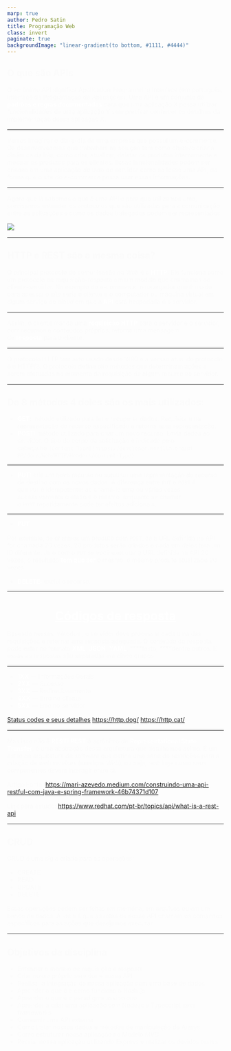 ```yaml
---
marp: true
author: Pedro Satin
title: Programação Web
class: invert
paginate: true
backgroundImage: "linear-gradient(to bottom, #1111, #4444)"
---
```


## O que são APIs

O acrônimo API significa Application Programming Interface (em português, Interface de Programação de Aplicações). Uma API é um conjunto de **padrões e regras documentadas** para que uma aplicação X possa utilizar funcionalidades de uma aplicação Y sem precisar conhecer os detalhes da implementação dessa aplicação X.

---

Vamos imaginar o dia-a-dia de uma empresa que possui um e-commerce. Os desenvolvedores que trabalham na solução tem como objetivo criar a dinâmica da loja, como criar, atualizar, deletar os produtos internamente e mostrar os produtos para os clientes. Essas funcionalidades podem ser criadas em uma aplicação do lado do servidor como se fosse uma API, de forma que o site do e-commerce possa usar essas informações.

---

Agora que já sabemos o que é uma API e para que utilizamos uma, precisamos entender os protocolos que são utilizadas para a comunicação entre as aplicações e como os dados trafegados podem ser representados.

![](req_res.png)

---

## HTTP e REST são a mesma coisa?

O principal protocolo de comunicação na *Web* é o **HTTP**. Ele funciona como um protocolo de requisição-resposta em um modelo que chamamos de cliente-servidor. No exemplo do e-commerce, o navegador que é usado para acessar o *site* seria o cliente e o computador ou máquina virtual em algum serviço de *cloud* em que a **API** está hospedada é o servidor.

---

Assim, o cliente manda uma **requisição** **HTTP** para o servidor e o servidor, com recursos e conteúdos próprios, retorna uma mensagem de **resposta** para o cliente.

---

O protocolo HTTP tem sido usado desde 1990 e a versão atual do protocolo é o HTTP/3. O protocolo define oito métodos que determinam ações a serem efetuadas no momento da requisição de algum recurso ao servidor.

---

## De 8 métodos 4 deles são os mais utilizados:

- **GET**: método utilizado para ler e recuperar dados. Requisita uma representação do recurso especificado e retorna essa representação.
- **POST:** método utilizado para criar um novo recurso. Envia dados ao servidor. O tipo do corpo da solicitação é indicado pelo cabeçalho `[Content-Type](https://developer.mozilla.org/pt-BR/docs/Web/HTTP/Headers/Content-Type)`.

---

- **PUT:** cria um novo recurso ou substitui uma representação do recurso de destino com os novos dados. A diferença entre `PUT` e `POST` é que `PUT` é idempotente: ao chamá-lo uma ou várias vezes sucessivamente o efeito é o mesmo, enquanto se chamar o `POST` repetidamente pode ter efeitos adicionais.

---

- **PUT**

Por exemplo, se criarmos um produto com `POST`, se a URL definida na API for chamada 20 vezes, 20 produtos serão criados e cada um deles terá um ID diferente. Já o com o `PUT` se você executar a URL definida na API 20 vezes, o resultado **tem que ser** o mesmo: o mesmo produto atualizado 20 vezes.

- **DELETE:** exclui o recurso.

---

# Códigos de resposta

Baseado nesses métodos , o servidor deve processar cada uma das requisições e retornar uma resposta adequada. O conteúdo da resposta pode estar no formato **XML**, **JSON**, **YAML**, \***\*texto, \*\***dentre outros. E essas as respostas são separadas em cinco grupos

---

- **1XX** — Informações Gerais
- **2XX** — Sucesso
- **3XX** — Redirecionamento
- **4XX** — Erro no cliente
- **5XX** — Erro no servidor

[Status codes e seus detalhes](https://developer.mozilla.org/en-US/docs/Web/HTTP/Status)
https://http.dog/
https://http.cat/

---

Mas isso não é **REST! REST** é acrônimo de **Representational State Transfer**, é uma abstração dessa arquitetura que detalhamos acima. É um estilo de arquitetura de software que define uma série de restrições para a criação de *web services* (serviços *Web*), ou seja, restringe como seus componentes devem interagir entre si.

Artigo Fonte: https://mari-azevedo.medium.com/construindo-uma-api-restful-com-java-e-spring-framework-46b74371d107

Link para estudo: https://www.redhat.com/pt-br/topics/api/what-is-a-rest-api

---

## CRUD

CRUD é uma sigla criada para as operações:

- CREATE
- READ
- UPDATE
- DELETE

Essas operações podem ser feitas em memória, em arquivos ou em um banco de dados.
A ideia é que as rotas de nossa API chamem os comandos específicos para as ações que desejamos executar

---

## Objetivos da disciplina

- Entender o modelo de requisição e resposta
- Criar nosso próprio servidor e nossa API
- Realizar a integração da nossa aplicação com uma base de dados
- Aprender o que é e como funciona o Node.js
- Aprender o que é o paradigma assincrono
- Aprender a criar uma aplicação com Node.js e Typescript sem frameworks
- Consumir uma API externa
- Como tratar nossos dados e métodos de manipulação de Arrays
- Como estruturar nossa aplicação no Modelo MVC
- Recriar nossa aplicação utilizando Express e realizar os devidos testes

<style> 
  * {
    color: rgb(250, 250, 250, 0.85);
  }

  h1 {
    margin-bottom: 0;
    text-decoration: underline;
    color: #fff;
    text-align: center;
  }

  strong {
    color: rgb(255, 255, 255, 1);
  }

  strong > em {
    color: rgb(255, 255, 255, 1);
  }

  p {
    margin: 1rem 0;
  }
</style>
